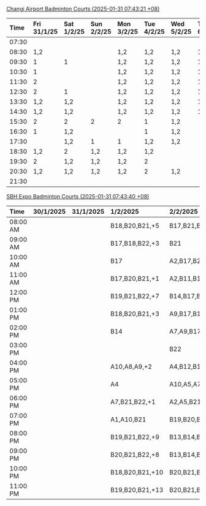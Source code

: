 [Changi Airport Badminton Courts (2025-01-31 07:43:21 +08)](https://www.carc.org.sg/FacilityBooking.aspx)

| Time   | Fri 31/1/25   | Sat 1/2/25   | Sun 2/2/25   | Mon 3/2/25   | Tue 4/2/25   | Wed 5/2/25   | Thu 6/2/25   |
|:-------|:--------------|:-------------|:-------------|:-------------|:-------------|:-------------|:-------------|
| 07:30  |               |              |              |              |              |              |              |
| 08:30  | 1,2           |              |              | 1,2          | 1,2          | 1,2          | 1,2          |
| 09:30  | 1             | 1            |              | 1,2          | 1,2          | 1,2          | 1,2          |
| 10:30  | 1             |              |              | 1,2          | 1,2          | 1,2          | 1,2          |
| 11:30  | 2             |              |              | 1,2          | 1,2          | 1,2          | 1,2          |
| 12:30  | 2             | 1            |              | 1,2          | 1,2          | 1,2          | 1,2          |
| 13:30  | 1,2           | 1,2          |              | 1,2          | 1,2          | 1,2          | 1,2          |
| 14:30  | 1,2           | 1,2          |              | 1,2          | 1,2          | 1,2          | 1,2          |
| 15:30  | 2             | 2            | 2            | 2            | 1            | 1,2          |              |
| 16:30  | 1             | 1,2          |              |              | 1            | 1,2          |              |
| 17:30  |               | 1,2          | 1            | 1            | 1,2          | 1,2          |              |
| 18:30  | 1,2           | 2            | 1,2          | 1,2          | 1,2          |              |              |
| 19:30  | 2             | 1,2          | 1,2          | 1,2          | 2            |              |              |
| 20:30  | 1,2           | 1,2          | 1,2          | 1,2          | 2            | 1,2          |              |
| 21:30  |               |              |              |              |              |              |              |

[SBH Expo Badminton Courts (2025-01-31 07:43:40 +08)](https://singaporebadmintonhall.getomnify.com/widgets/O3MRKGBH359GA55KHMG1RD)

| Time     | 30/1/2025   | 31/1/2025   | 1/2/2025        | 2/2/2025        | 3/2/2025        | 4/2/2025        | 5/2/2025        |
|:---------|:------------|:------------|:----------------|:----------------|:----------------|:----------------|:----------------|
| 08:00 AM |             |             | B18,B20,B21,+5  | B17,B21,B22,+7  | B20,B21,B22,+12 | B19,B21,B22,+14 | B19,B21,B22,+19 |
| 09:00 AM |             |             | B17,B18,B22,+3  | B21             | B15             | B19,B21,B22,+14 | B19,B21,B22,+19 |
| 10:00 AM |             |             | B17             | A2,B17,B21      |                 | B19,B20,B21,+17 | B19,B21,B22,+17 |
| 11:00 AM |             |             | B17,B20,B21,+1  | A2,B11,B17      | A7,A8,A9,+1     | B19,B20,B21,+17 | B19,B21,B22,+18 |
| 12:00 PM |             |             | B19,B21,B22,+7  | B14,B17,B20,+11 | B15,B16,B17,+4  | B19,B21,B22,+11 | B19,B21,B22,+19 |
| 01:00 PM |             |             | B18,B20,B21,+3  | A9,B17,B18,+8   | B19,B21,B22,+7  | B20,B21,B22,+10 | B19,B21,B22,+19 |
| 02:00 PM |             |             | B14             | A7,A9,B17,+2    | A7,A8           | B20,B21,B22,+15 | B19,B21,B22,+19 |
| 03:00 PM |             |             |                 | B22             | A8,B11          | A3,B11,B18,+2   | B19,B20,B21,+8  |
| 04:00 PM |             |             | A10,A8,A9,+2    | A4,B12,B13,+2   | B11             | A2,A3           | B15,B16,B21,+3  |
| 05:00 PM |             |             | A4              | A10,A5,A7,+1    | B12,B13,B17,+5  | A3,B13,B14,+2   | B16             |
| 06:00 PM |             |             | A7,B21,B22,+1   | A2,A5,B21       | A10,A9,B21,+6   | B13,B14,B15,+6  | A10,B16,B21     |
| 07:00 PM |             |             | A1,A10,B21      | B19,B20,B21,+1  | B16,B19,B21,+11 | B19,B21,B22,+10 | A10,B21,B22     |
| 08:00 PM |             |             | B19,B21,B22,+9  | B13,B14,B16,+8  | B20,B21,B22,+17 |                 |                 |
| 09:00 PM |             |             | B20,B21,B22,+8  | B13,B14,B22,+10 | B20,B21,B22,+18 |                 |                 |
| 10:00 PM |             |             | B18,B20,B21,+10 | B20,B21,B22,+17 | A10,A8,A9,+7    | A10,A8,A9,+7    | A10,A8,A9,+7    |
| 11:00 PM |             |             | B19,B20,B21,+13 | B20,B21,B22,+18 | A10,A8,A9,+7    | A10,A8,A9,+7    | A10,A8,A9,+7    |
